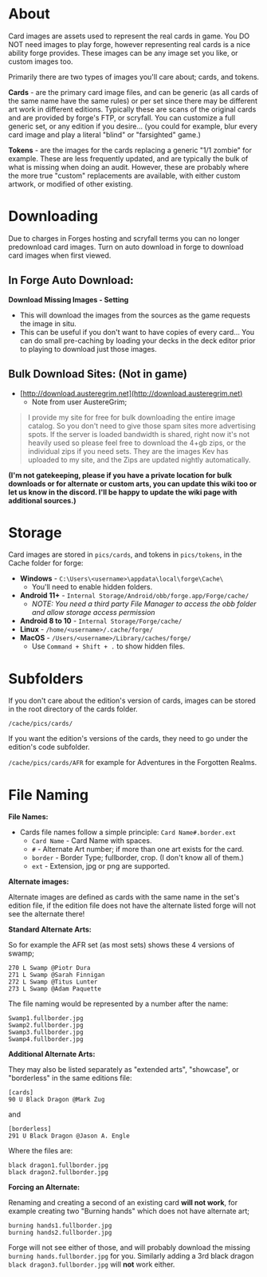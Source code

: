 # About

Card images are assets used to represent the real cards in game. You DO NOT need images to play forge, however representing real cards is a nice ability forge provides. These images can be any image set you like, or custom images too.

Primarily there are two types of images you'll care about; cards, and tokens.

**Cards** - are the primary card image files, and can be generic (as all cards of the same name have the same rules) or per set since there may be different art work in different editions. Typically these are scans of the original cards and are provided by forge's FTP, or scryfall. You can customize a full generic set, or any edition if you desire... (you could for example, blur every card image and play a literal "blind" or "farsighted" game.)

**Tokens** - are the images for the cards replacing a generic "1/1 zombie" for example. These are less frequently updated, and are typically the bulk of what is missing when doing an audit. However, these are probably where the more true "custom" replacements are available, with either custom artwork, or modified of other existing.

# Downloading

Due to charges in Forges hosting and scryfall terms you can no longer predownload card images. Turn on auto download in forge to download card images when first viewed.

## In Forge Auto Download:

**Download Missing Images - Setting**
- This will download the images from the sources as the game requests the image in situ. 
- This can be useful if you don't want to have copies of every card... You can do small pre-caching by loading your decks in the deck editor prior to playing to download just those images.

## Bulk Download Sites: (Not in game)

- [http://download.austeregrim.net](http://download.austeregrim.net) 
  - Note from user AustereGrim;
> I provide my site for free for bulk downloading the entire image catalog. So you don't need to give those spam sites more advertising spots. If the server is loaded bandwidth is shared, right now it's not heavily used so please feel free to download the 4+gb zips, or the individual zips if you need sets. They are the images Kev has uploaded to my site, and the Zips are updated nightly automatically.

**(I'm not gatekeeping, please if you have a private location for bulk downloads or for alternate or custom arts, you can update this wiki too or let us know in the discord. I'll be happy to update the wiki page with additional sources.)**

# Storage

Card images are stored in `pics/cards`, and tokens in `pics/tokens`, in the Cache folder for forge: 

- **Windows** - `C:\Users\<username>\appdata\local\forge\Cache\`
  - You'll need to enable hidden folders.
- **Android 11+** - `Internal Storage/Android/obb/forge.app/Forge/cache/`   
  - *_NOTE: You need a third party File Manager to access the obb folder and allow storage access permission_*
- **Android 8 to 10** - `Internal Storage/Forge/cache/`
- **Linux** - `/home/<username>/.cache/forge/`
- **MacOS** - `/Users/<username>/Library/caches/forge/`
  - Use `Command + Shift + .` to show hidden files.


# Subfolders

If you don't care about the edition's version of cards, images can be stored in the root directory of the cards folder.

`/cache/pics/cards/`

If you want the edition's versions of the cards, they need to go under the edition's code subfolder.

`/cache/pics/cards/AFR` for example for Adventures in the Forgotten Realms.

# File Naming

**File Names:**
- Cards file names follow a simple principle: `Card Name#.border.ext`
  - `Card Name` - Card Name with spaces.
  - `#` - Alternate Art number; if more than one art exists for the card.
  - `border` - Border Type; fullborder, crop. (I don't know all of them.)
  - `ext` - Extension, jpg or png are supported.

**Alternate images:**

Alternate images are defined as cards with the same name in the set's edition file, if the edition file does not have the alternate listed forge will not see the alternate there!

**Standard Alternate Arts:**

So for example the AFR set (as most sets) shows these 4 versions of swamp;
```
270 L Swamp @Piotr Dura
271 L Swamp @Sarah Finnigan
272 L Swamp @Titus Lunter
273 L Swamp @Adam Paquette
```
The file naming would be represented by a number after the name:
```
Swamp1.fullborder.jpg
Swamp2.fullborder.jpg
Swamp3.fullborder.jpg
Swamp4.fullborder.jpg
```

**Additional Alternate Arts:**

They may also be listed separately as "extended arts", "showcase", or "borderless" in the same editions file:
```
[cards]
90 U Black Dragon @Mark Zug
```
and 
```
[borderless]
291 U Black Dragon @Jason A. Engle
```
Where the files are:
```
black dragon1.fullborder.jpg
black dragon2.fullborder.jpg
```

**Forcing an Alternate:**

Renaming and creating a second of an existing card **will not work**, for example creating two "Burning hands" which does not have alternate art;
```
burning hands1.fullborder.jpg
burning hands2.fullborder.jpg
```
Forge will not see either of those, and will probably download the missing `burning hands.fullborder.jpg` for you. Similarly adding a 3rd black dragon `black dragon3.fullborder.jpg` will **not** work either.

